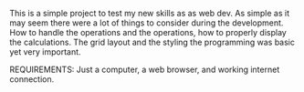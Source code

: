 This is a simple project to test my new skills as as web dev.
As simple as it may seem there were a lot of things to consider during the development.
How to handle the operations and the operations, how to properly display the calculations. The grid layout and the styling the programming was basic yet very important.

REQUIREMENTS:
Just a computer, a web browser, and working internet connection.
